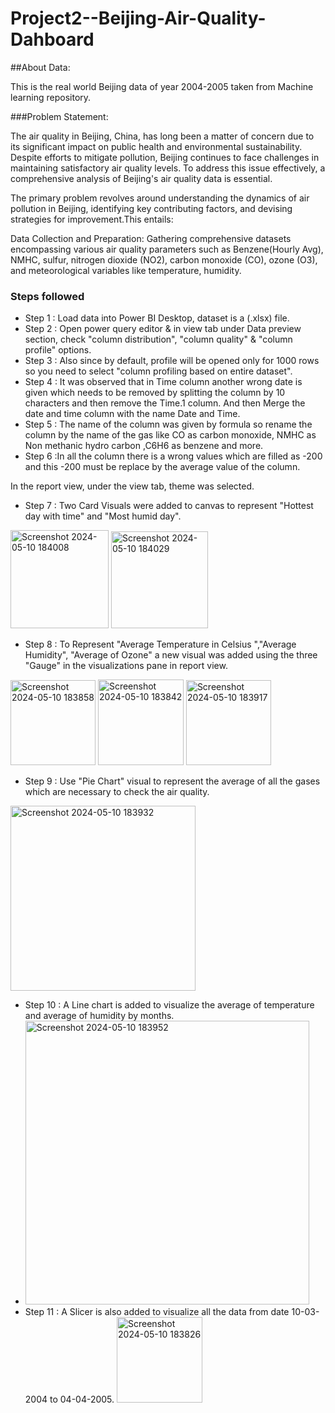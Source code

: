 # Project2--Beijing-Air-Quality-Dahboard
##About Data:

This is the real world Beijing data of year 2004-2005 taken from Machine learning repository.

###Problem Statement:

The air quality in Beijing, China, has long been a matter of concern due to its significant impact on public health and environmental sustainability. Despite efforts to mitigate pollution, Beijing continues to face challenges in maintaining satisfactory air quality levels. To address this issue effectively, a comprehensive analysis of Beijing's air quality data is essential.

The primary problem revolves around understanding the dynamics of air pollution in Beijing, identifying key contributing factors, and devising strategies for improvement.This entails:

Data Collection and Preparation: Gathering comprehensive datasets encompassing various air quality parameters such as Benzene(Hourly Avg), NMHC, sulfur, nitrogen dioxide (NO2), carbon monoxide (CO), ozone (O3), and meteorological variables like temperature, humidity.

### Steps followed 

- Step 1 : Load data into Power BI Desktop, dataset is a (.xlsx) file.
- Step 2 : Open power query editor & in view tab under Data preview section, check "column distribution", "column quality" & "column profile" options.
- Step 3 : Also since by default, profile will be opened only for 1000 rows so you need to select "column profiling based on entire dataset".
- Step 4 : It was observed that in Time column another wrong date is given which needs to be removed by splitting the column by 10 characters and then remove the Time.1 column. And then Merge the date and time column with the name Date and Time.
- Step 5 : The name of the column was given by formula so rename the column by the name of the gas like CO as carbon monoxide, NMHC as Non methanic hydro carbon ,C6H6 as benzene and more.
- Step 6 :In all the column there is a wrong values which are filled as -200 and this -200 must be replace by the average value of the column.

In the report view, under the view tab, theme was selected.

- Step 7 : Two Card Visuals were added to canvas to represent "Hottest day with time" and "Most humid day".
<img width="157" alt="Screenshot 2024-05-10 184008" src="https://github.com/anchal765/Project2--Beijing-Air-Quality-Dahboard/assets/105012057/eaffa3b4-6e8c-4c19-90e4-e4cb739dd9ff">
<img width="155" alt="Screenshot 2024-05-10 184029" src="https://github.com/anchal765/Project2--Beijing-Air-Quality-Dahboard/assets/105012057/cbcbff2e-d8a4-4852-9063-342535d010ea">

- Step 8 : To Represent "Average Temperature in Celsius ","Average Humidity", "Average of Ozone" a new visual was added using the three "Gauge" in the visualizations pane in report view.
<img width="136" alt="Screenshot 2024-05-10 183858" src="https://github.com/anchal765/Project2--Beijing-Air-Quality-Dahboard/assets/105012057/b9c6a4d5-dd4b-46aa-aa19-8d08354333bf">
<img width="137" alt="Screenshot 2024-05-10 183842" src="https://github.com/anchal765/Project2--Beijing-Air-Quality-Dahboard/assets/105012057/6e929e27-b0f8-4328-81f3-81a79de91447">
<img width="136" alt="Screenshot 2024-05-10 183917" src="https://github.com/anchal765/Project2--Beijing-Air-Quality-Dahboard/assets/105012057/4f386d29-c759-4fe6-8657-a36e30e2ac12">

- Step 9 : Use "Pie Chart" visual to represent the average of all the gases which are necessary to check the air quality.
<img width="296" alt="Screenshot 2024-05-10 183932" src="https://github.com/anchal765/Project2--Beijing-Air-Quality-Dahboard/assets/105012057/e597b463-56bb-4988-859a-83f8f943e02f">

- Step 10 : A Line chart is added to visualize the average of temperature and average of humidity by months.
- <img width="454" alt="Screenshot 2024-05-10 183952" src="https://github.com/anchal765/Project2--Beijing-Air-Quality-Dahboard/assets/105012057/60693e21-fc91-445b-a8a4-69d3a8d31185">
- Step 11 : A Slicer is also added to visualize all the data from date 10-03-2004 to 04-04-2005.
  <img width="137" alt="Screenshot 2024-05-10 183826" src="https://github.com/anchal765/Project2--Beijing-Air-Quality-Dahboard/assets/105012057/2902222b-2fa5-446b-993e-9555a734eda5">
